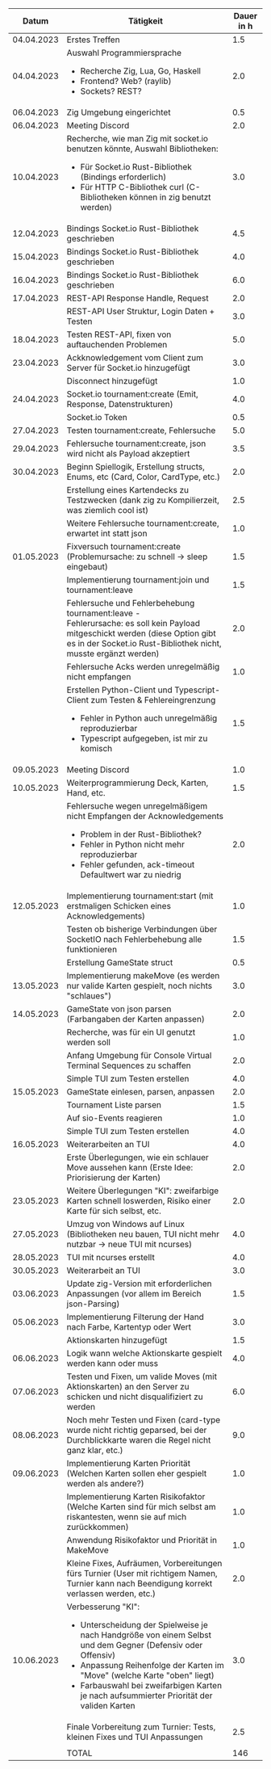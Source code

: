 | Datum      | Tätigkeit                                                                                                                                                                                                                                                                                                                   | Dauer in h |
| ---------- | --------------------------------------------------------------------------------------------------------------------------------------------------------------------------------------------------------------------------------------------------------------------------------------------------------------------------- | ---------- |
| 04.04.2023 | Erstes Treffen                                                                                                                                                                                                                                                                                                              | 1.5        |
| 04.04.2023 | Auswahl Programmiersprache <br> <ul><li>Recherche Zig, Lua, Go, Haskell</li><li>Frontend? Web? (raylib)</li><li>Sockets? REST?</li></ul>                                                                                                                                                                                    | 2.0        |
| 06.04.2023 | Zig Umgebung eingerichtet                                                                                                                                                                                                                                                                                                   | 0.5        |
| 06.04.2023 | Meeting Discord                                                                                                                                                                                                                                                                                                             | 2.0        |
| 10.04.2023 | Recherche, wie man Zig mit socket.io benutzen könnte, Auswahl Bibliotheken: <br><ul><li>Für Socket.io Rust-Bibliothek (Bindings erforderlich)</li><li>Für HTTP C-Bibliothek curl (C-Bibliotheken können in zig benutzt werden)</li></ul>                                                                                    | 3.0        |
| 12.04.2023 | Bindings Socket.io Rust-Bibliothek geschrieben                                                                                                                                                                                                                                                                              | 4.5        |
| 15.04.2023 | Bindings Socket.io Rust-Bibliothek geschrieben                                                                                                                                                                                                                                                                              | 4.0        |
| 16.04.2023 | Bindings Socket.io Rust-Bibliothek geschrieben                                                                                                                                                                                                                                                                              | 6.0        |
| 17.04.2023 | REST-API Response Handle, Request                                                                                                                                                                                                                                                                                           | 2.0        |
|            | REST-API User Struktur, Login Daten + Testen                                                                                                                                                                                                                                                                                | 3.0        |
| 18.04.2023 | Testen REST-API, fixen von auftauchenden Problemen                                                                                                                                                                                                                                                                          | 5.0        |
| 23.04.2023 | Ackknowledgement vom Client zum Server für Socket.io hinzugefügt                                                                                                                                                                                                                                                            | 3.0        |
|            | Disconnect hinzugefügt                                                                                                                                                                                                                                                                                                      | 1.0        |
| 24.04.2023 | Socket.io tournament:create (Emit, Response, Datenstrukturen)                                                                                                                                                                                                                                                               | 4.0        |
|            | Socket.io Token                                                                                                                                                                                                                                                                                                             | 0.5        |
| 27.04.2023 | Testen tournament:create, Fehlersuche                                                                                                                                                                                                                                                                                       | 5.0        |
| 29.04.2023 | Fehlersuche tournament:create, json wird nicht als Payload akzeptiert                                                                                                                                                                                                                                                       | 3.5        |
| 30.04.2023 | Beginn Spiellogik, Erstellung structs, Enums, etc (Card, Color, CardType, etc.)                                                                                                                                                                                                                                             | 2.0        |
|            | Erstellung eines Kartendecks zu Testzwecken (dank zig zu Kompilierzeit, was ziemlich cool ist)                                                                                                                                                                                                                              | 2.5        |
|            | Weitere Fehlersuche tournament:create, erwartet int statt json                                                                                                                                                                                                                                                              | 1.0        |
| 01.05.2023 | Fixversuch tournament:create (Problemursache: zu schnell -> sleep eingebaut)                                                                                                                                                                                                                                                | 1.5        |
|            | Implementierung tournament:join und tournament:leave                                                                                                                                                                                                                                                                        | 1.5        |
|            | Fehlersuche und Fehlerbehebung tournament:leave - <br>Fehlerursache: es soll kein Payload mitgeschickt werden (diese Option gibt es in der Socket.io Rust-Bibliothek nicht, musste ergänzt werden)                                                                                                                          | 2.0        |
|            | Fehlersuche Acks werden unregelmäßig nicht empfangen                                                                                                                                                                                                                                                                        | 1.0        |
|            | Erstellen Python-Client und Typescript-Client zum Testen & Fehlereingrenzung <ul><li>Fehler in Python auch unregelmäßig reproduzierbar</li><li>Typescript aufgegeben, ist mir zu komisch</li></ul>                                                                                                                          | 1.5        |
| 09.05.2023 | Meeting Discord                                                                                                                                                                                                                                                                                                             | 1.0        |
| 10.05.2023 | Weiterprogrammierung Deck, Karten, Hand, etc.                                                                                                                                                                                                                                                                               | 1.5        |
|            | Fehlersuche wegen unregelmäßigem nicht Empfangen der Acknowledgements <ul><li>Problem in der Rust-Bibliothek?</li><li>Fehler in Python nicht mehr reproduzierbar</li><li>Fehler gefunden, ack-timeout Defaultwert war zu niedrig </li></ul>                                                                                 | 2.0        |
| 12.05.2023 | Implementierung tournament:start (mit erstmaligen Schicken eines Acknowledgements)                                                                                                                                                                                                                                          | 1.0        |
|            | Testen ob bisherige Verbindungen über SocketIO nach Fehlerbehebung alle funktionieren                                                                                                                                                                                                                                       | 1.5        |
|            | Erstellung GameState struct                                                                                                                                                                                                                                                                                                 | 0.5        |
| 13.05.2023 | Implementierung makeMove (es werden nur valide Karten gespielt, noch nichts "schlaues")                                                                                                                                                                                                                                     | 3.0        |
| 14.05.2023 | GameState von json parsen (Farbangaben der Karten anpassen)                                                                                                                                                                                                                                                                 | 2.0        |
|            | Recherche, was für ein UI genutzt werden soll                                                                                                                                                                                                                                                                               | 1.0        |
|            | Anfang Umgebung für Console Virtual Terminal Sequences zu schaffen                                                                                                                                                                                                                                                          | 2.0        |
|            | Simple TUI zum Testen erstellen                                                                                                                                                                                                                                                                                             | 4.0        |
| 15.05.2023 | GameState einlesen, parsen, anpassen                                                                                                                                                                                                                                                                                        | 2.0        |
|            | Tournament Liste parsen                                                                                                                                                                                                                                                                                                     | 1.5        |
|            | Auf sio-Events reagieren                                                                                                                                                                                                                                                                                                    | 1.0        |
|            | Simple TUI zum Testen erstellen                                                                                                                                                                                                                                                                                             | 4.0        |
| 16.05.2023 | Weiterarbeiten an TUI                                                                                                                                                                                                                                                                                                       | 4.0        |
|            | Erste Überlegungen, wie ein schlauer Move aussehen kann (Erste Idee: Priorisierung der Karten)                                                                                                                                                                                                                              | 2.0        |
| 23.05.2023 | Weitere Überlegungen "KI": zweifarbige Karten schnell loswerden, Risiko einer Karte für sich selbst, etc.                                                                                                                                                                                                                   | 2.0        |
| 27.05.2023 | Umzug von Windows auf Linux (Bibliotheken neu bauen, TUI nicht mehr nutzbar -> neue TUI mit ncurses)                                                                                                                                                                                                                        | 4.0        |
| 28.05.2023 | TUI mit ncurses erstellt                                                                                                                                                                                                                                                                                                    | 4.0        |
| 30.05.2023 | Weiterarbeit an TUI                                                                                                                                                                                                                                                                                                         | 3.0        |
| 03.06.2023 | Update zig-Version mit erforderlichen Anpassungen (vor allem im Bereich json-Parsing)                                                                                                                                                                                                                                       | 1.5        |
| 05.06.2023 | Implementierung Filterung der Hand nach Farbe, Kartentyp oder Wert                                                                                                                                                                                                                                                          | 3.0        |
|            | Aktionskarten hinzugefügt                                                                                                                                                                                                                                                                                                   | 1.5        |
| 06.06.2023 | Logik wann welche Aktionskarte gespielt werden kann oder muss                                                                                                                                                                                                                                                               | 4.0        |
| 07.06.2023 | Testen und Fixen, um valide Moves (mit Aktionskarten) an den Server zu schicken und nicht disqualifiziert zu werden                                                                                                                                                                                                         | 6.0        |
| 08.06.2023 | Noch mehr Testen und Fixen (card-type wurde nicht richtig geparsed, bei der Durchblickkarte waren die Regel nicht ganz klar, etc.)                                                                                                                                                                                          | 9.0        |
| 09.06.2023 | Implementierung Karten Priorität (Welchen Karten sollen eher gespielt werden als andere?)                                                                                                                                                                                                                                   | 1.0        |
|            | Implementierung Karten Risikofaktor (Welche Karten sind für mich selbst am riskantesten, wenn sie auf mich zurückkommen)                                                                                                                                                                                                    | 1.0        |
|            | Anwendung Risikofaktor und Priorität in MakeMove                                                                                                                                                                                                                                                                            | 1.0        |
|            | Kleine Fixes, Aufräumen, Vorbereitungen fürs Turnier (User mit richtigem Namen, Turnier kann nach Beendigung korrekt verlassen werden, etc.)                                                                                                                                                                                | 2.0        |
| 10.06.2023 | Verbesserung "KI": <ul><li>Unterscheidung der Spielweise je nach Handgröße von einem Selbst und dem Gegner (Defensiv oder Offensiv)</li><li>Anpassung Reihenfolge der Karten im "Move" (welche Karte "oben" liegt)</li><li>Farbauswahl bei zweifarbigen Karten je nach aufsummierter Priorität der validen Karten</li></ul> | 3.0        |
|            | Finale Vorbereitung zum Turnier: Tests, kleinen Fixes und TUI Anpassungen                                                                                                                                                                                                                                                   | 2.5        |
|            |                                                                                                                                                                                                                                                                                                                             |            |
|            | TOTAL                                                                                                                                                                                                                                                                                                                       | 146        |
<!-- TBLFM: @>$3=sum(@I..@-1) -->